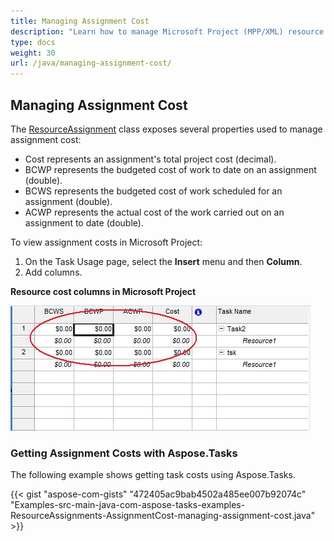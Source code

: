 ```yaml
---
title: Managing Assignment Cost
description: "Learn how to manage Microsoft Project (MPP/XML) resource assignment costs using Aspose.Tasks for Java."
type: docs
weight: 30
url: /java/managing-assignment-cost/
---
```


## **Managing Assignment Cost**
The [ResourceAssignment](https://reference.aspose.com/tasks/java/com.aspose.tasks/ResourceAssignment) class exposes several properties used to manage assignment cost:

- Cost represents an assignment's total project cost (decimal).
- BCWP represents the budgeted cost of work to date on an assignment (double).
- BCWS represents the budgeted cost of work scheduled for an assignment (double).
- ACWP represents the actual cost of the work carried out on an assignment to date (double).

To view assignment costs in Microsoft Project:

1. On the Task Usage page, select the **Insert** menu and then **Column**.
2. Add columns.

**Resource cost columns in Microsoft Project**

![modify resource costs in Microsoft Project 2010](managing-assignment-cost_1.png)

### **Getting Assignment Costs with Aspose.Tasks**
The following example shows getting task costs using Aspose.Tasks.

{{< gist "aspose-com-gists" "472405ac9bab4502a485ee007b92074c" "Examples-src-main-java-com-aspose-tasks-examples-ResourceAssignments-AssignmentCost-managing-assignment-cost.java" >}}
